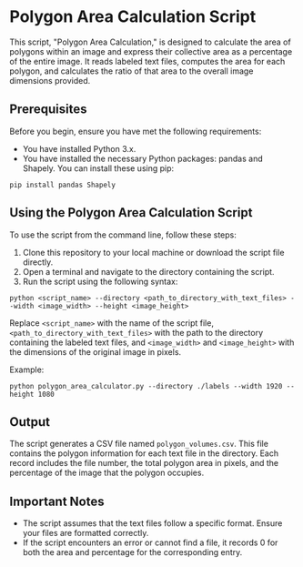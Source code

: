 # Polygon Area Calculation Script

This script, "Polygon Area Calculation," is designed to calculate the area of polygons within an image and express their collective area as a percentage of the entire image. It reads labeled text files, computes the area for each polygon, and calculates the ratio of that area to the overall image dimensions provided.

## Prerequisites

Before you begin, ensure you have met the following requirements:

- You have installed Python 3.x.
- You have installed the necessary Python packages: pandas and Shapely. You can install these using pip:


```
pip install pandas Shapely
```


## Using the Polygon Area Calculation Script

To use the script from the command line, follow these steps:

1. Clone this repository to your local machine or download the script file directly.
2. Open a terminal and navigate to the directory containing the script.
3. Run the script using the following syntax:


```
python <script_name> --directory <path_to_directory_with_text_files> --width <image_width> --height <image_height>
```


Replace `<script_name>` with the name of the script file, `<path_to_directory_with_text_files>` with the path to the directory containing the labeled text files, and `<image_width>` and `<image_height>` with the dimensions of the original image in pixels.

Example:

```
python polygon_area_calculator.py --directory ./labels --width 1920 --height 1080
```


## Output

The script generates a CSV file named `polygon_volumes.csv`. This file contains the polygon information for each text file in the directory. Each record includes the file number, the total polygon area in pixels, and the percentage of the image that the polygon occupies.

## Important Notes

- The script assumes that the text files follow a specific format. Ensure your files are formatted correctly.
- If the script encounters an error or cannot find a file, it records 0 for both the area and percentage for the corresponding entry.
